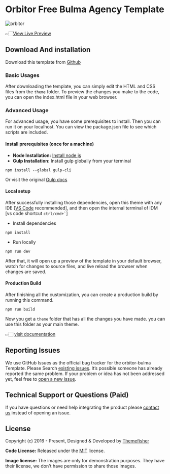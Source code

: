 # Orbitor Free Bulma Agency Template

![orbitor](https://demo.themefisher.com/thumbnails/orbitor.png)

👉🏻[View Live Preview](https://demo.themefisher.com/orbitor-bulma/)

<!-- download -->
## Download And installation

Download this template from [Github](https://github.com/themefisher/orbitor-bulma/archive/main.zip)

<!-- installation -->
### Basic Usages

After downloading the template, you can simply edit the HTML and CSS files from the `theme` folder. To preview the changes you make to the code, you can open the index.html file in your web browser.

### Advanced Usage

For advanced usage, you have some prerequisites to install. Then you can run it on your localhost. You can view the package.json file to see which scripts are included.

#### Install prerequisites (once for a machine)

* **Node Installation:** [Install node js](https://nodejs.org/en/download/)
* **Gulp Installation:** Install gulp globally from your terminal

```
npm install --global gulp-cli
```

Or visit the original [Gulp docs](https://gulpjs.com/docs/en/getting-started/quick-start)

#### Local setup

After successfully installing those dependencies, open this theme with any IDE [[VS Code](https://code.visualstudio.com/) recommended], and then open the internal terminal of IDM [vs code shortcut <code>ctrl/cmd+\`</code>]

* Install dependencies

```
npm install
```

* Run locally

```
npm run dev
```

After that, it will open up a preview of the template in your default browser, watch for changes to source files, and live reload the browser when changes are saved.

#### Production Build

After finishing all the customization, you can create a production build by running this command.

```
npm run build
```

Now you get a `theme` folder that has all the changes you have made. you can use this folder as your main theme.

👉🏻 [visit documentation](https://docs.themefisher.com/orbitor-bulma/)

<!-- reporting issue -->
## Reporting Issues

We use GitHub Issues as the official bug tracker for the orbitor-bulma Template. Please Search [existing issues](https://github.com/themefisher/orbitor-bulma/issues). It’s possible someone has already reported the same problem.
If your problem or idea has not been addressed yet, feel free to [open a new issue](https://github.com/themefisher/orbitor-bulma/issues).

<!-- support -->
## Technical Support or Questions (Paid)

If you have questions or need help integrating the product please [contact us](mailto:mehedi@themefisher.com) instead of opening an issue.

<!-- licence -->
## License

Copyright (c) 2016 - Present, Designed & Developed by [Themefisher](https://themefisher.com)

**Code License:** Released under the [MIT](https://github.com/themefisher/orbitor-bulma/blob/main/LICENSE) license.

**Image license:** The images are only for demonstration purposes. They have their license, we don't have permission to share those images.
